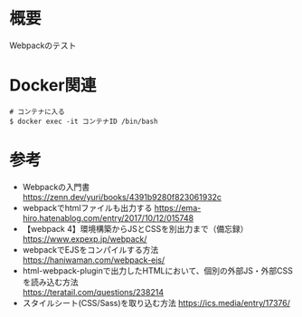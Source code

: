 # 概要
Webpackのテスト

# Docker関連
```
# コンテナに入る
$ docker exec -it コンテナID /bin/bash
```

# 参考
* Webpackの入門書  
  https://zenn.dev/yuri/books/4391b9280f823061932c
* webpackでhtmlファイルも出力する
  https://ema-hiro.hatenablog.com/entry/2017/10/12/015748
* 【webpack 4】環境構築からJSとCSSを別出力まで（備忘録）  
  https://www.expexp.jp/webpack/
* webpackでEJSをコンパイルする方法  
  https://haniwaman.com/webpack-ejs/
* html-webpack-pluginで出力したHTMLにおいて、個別の外部JS・外部CSSを読み込む方法  
  https://teratail.com/questions/238214
* スタイルシート(CSS/Sass)を取り込む方法
  https://ics.media/entry/17376/